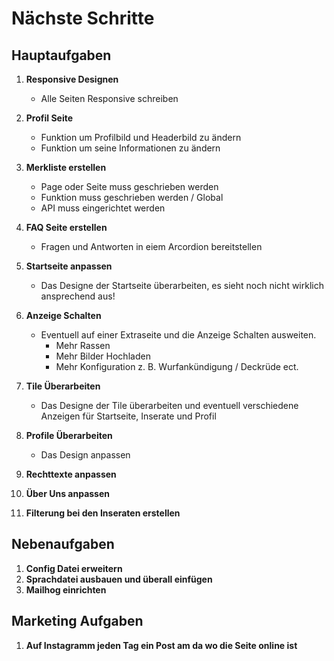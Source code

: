 # Nächste Schritte

## Hauptaufgaben

1. **Responsive Designen**

   - Alle Seiten Responsive schreiben

2. **Profil Seite**

   - Funktion um Profilbild und Headerbild zu ändern
   - Funktion um seine Informationen zu ändern

3. **Merkliste erstellen**

   - Page oder Seite muss geschrieben werden
   - Funktion muss geschrieben werden / Global
   - API muss eingerichtet werden

4. **FAQ Seite erstellen**

   - Fragen und Antworten in eiem Arcordion bereitstellen

5. **Startseite anpassen**

   - Das Designe der Startseite überarbeiten, es sieht noch nicht wirklich ansprechend aus!

6. **Anzeige Schalten**

   - Eventuell auf einer Extraseite und die Anzeige Schalten ausweiten.
     - Mehr Rassen
     - Mehr Bilder Hochladen
     - Mehr Konfiguration z. B. Wurfankündigung / Deckrüde ect.

7. **Tile Überarbeiten**

   - Das Designe der Tile überarbeiten und eventuell verschiedene Anzeigen für Startseite, Inserate und Profil

8. **Profile Überarbeiten**

   - Das Design anpassen

9. **Rechttexte anpassen**

10. **Über Uns anpassen**

11. **Filterung bei den Inseraten erstellen**

## Nebenaufgaben

1. **Config Datei erweitern**
2. **Sprachdatei ausbauen und überall einfügen**
3. **Mailhog einrichten**

## Marketing Aufgaben

1. **Auf Instagramm jeden Tag ein Post am da wo die Seite online ist**
